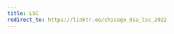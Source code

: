 ```yaml
---
title: LSC
redirect_to: https://linktr.ee/chicago_dsa_lsc_2022
---
```


<!-- This page will force visitors to {url}/shop to be redirected to the linktree link -->
